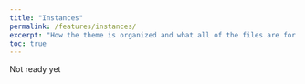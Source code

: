 ```yaml
---
title: "Instances"
permalink: /features/instances/
excerpt: "How the theme is organized and what all of the files are for."
toc: true
---
```


Not ready yet